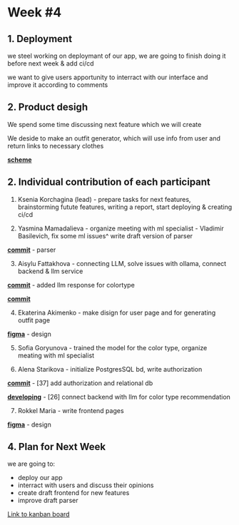 # Week #4


## 1. Deployment

we steel working on deploymant of our app, we are going to finish doing it before next week & add ci/cd 

we want to give users apportunity to interract with our interface and improve it according to comments

## 2. Product desigh

We spend some time discussing next feature which we will create

We deside to make an outfit generator, which will use info from user and return links to necessary clothes

 **[scheme](https://drive.google.com/file/d/18zx3yvtUc9hTXdCOx2r6MMmRYbQ_embg/view?usp=sharing)**

## 2. Individual contribution of each participant

1) Ksenia Korchagina (lead) - prepare tasks for next features, brainstorming futute features, writing a report, start deploying & creating ci/cd

2) Yasmina Mamadalieva - organize meeting with ml specialist - Vladimir Basilevich, fix some ml issues^ write draft version of parser

 **[commit](https://github.com/IU-Capstone-Project-2025/styleU/commit/cac282025c08080209d4d595c6c3c09fa5e8c1a8)** - parser

3) Aisylu Fattakhova - connecting LLM, solve issues with ollama, connect backend & llm service

 **[commit](https://github.com/IU-Capstone-Project-2025/styleU/commit/1a99d9e94f5abc70f772d04b92e67679e744530d)** - added llm response for colortype

 **[commit](https://github.com/IU-Capstone-Project-2025/styleU/commit/827d7baf62bdaea3d62e024369db437b06c02e17)**


4) Ekaterina Akimenko - make disign for user page and for generating outfit page

**[figma](https://www.figma.com/design/VHOnHId7DlFbgjnn46NGUW/StyleU?node-id=264-642&p=f&t=gCvHPYU3fUZRpDAT-0)** - design


5) Sofia Goryunova - trained the model for the color type, organize meating with ml specialist


6) Alena Starikova - initialize PostgresSQL bd, write authorization

**[commit](https://github.com/IU-Capstone-Project-2025/styleU/commit/98fcc62d43df1f53b87f6632c5a62e605d748f8f)** - [37] add authorization and relational db

**[developing](https://github.com/IU-Capstone-Project-2025/styleU/commit/08b2da6a17d393e2e5cae62178fc1317ffc2ce40)** - [26] connect backend with llm for color type recommendation

7) Rokkel Maria - write frontend pages

**[figma](https://www.figma.com/design/VHOnHId7DlFbgjnn46NGUW/StyleU?node-id=264-642&p=f&t=gCvHPYU3fUZRpDAT-0)** - design

## 4. Plan for Next Week

we are going to:
-  deploy our app
- interract with users and discuss their opinions
- create draft frontend for new features
- improve draft parser

[Link to kanban board](https://s5-project-summer-2025.teamly.ru/space/45e22f1e-f31f-4207-96f3-dd8a18b314b8/database/f226fd43-ad24-45a2-ac21-8f5c7684f4c6)
